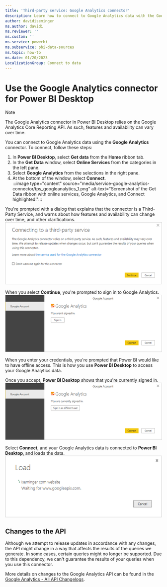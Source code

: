 ```yaml
---
title: 'Third-party service: Google Analytics connector'
description: Learn how to connect to Google Analytics data with the Google Analytics connector from Power BI Desktop.
author: davidiseminger
ms.author: davidi
ms.reviewer: ''
ms.custom: ''
ms.service: powerbi
ms.subservice: pbi-data-sources
ms.topic: how-to
ms.date: 01/20/2023
LocalizationGroup: Connect to data
---
```

# Use the Google Analytics connector for Power BI Desktop

> [!NOTE]
> The Google Analytics connector in Power BI Desktop relies on the Google Analytics Core Reporting API. As such, features and availability can vary over time.

You can connect to Google Analytics data using the **Google Analytics** connector. To connect, follow these steps:

1. In **Power BI Desktop**, select **Get data** from the **Home** ribbon tab.
2. In the **Get Data** window, select **Online Services** from the categories in the left pane.
3. Select **Google Analytics** from the selections in the right pane.
4. At the bottom of the window, select **Connect**.  
   :::image type="content" source="media/service-google-analytics-connector/tps_googleanalytics_1.png" alt-text="Screenshot of the Get Data ribbon with online services, Google Analytics, and Connect highlighted.":::

You're prompted with a dialog that explains that the connector is a Third-Party Service, and warns about how features and availability can change over time, and other clarifications.  
![Screenshot of the connection dialog, showing a warning that the connector relies on a third-party Service.](media/service-google-analytics-connector/tps_googleanalytics_2.png)

When you select **Continue**, you're prompted to sign in to Google Analytics.  
![Screenshot of the Google account dialog showing that you aren't signed in.](media/service-google-analytics-connector/tps_googleanalytics_3.png)

When you enter your credentials, you're prompted that Power BI would like to have offline access. This is how you use **Power BI Desktop** to access your Google Analytics data.  

Once you accept, **Power BI Desktop** shows that you're currently signed in.  
![Screenshot of the Google account dialog, showing that you're signed in.](media/service-google-analytics-connector/tps_googleanalytics_5.png)

Select **Connect**, and your Google Analytics data is connected to **Power BI Desktop**, and loads the data.  
![Screenshot of the Load dialog, showing the Google Analytics data is connected and loading.](media/service-google-analytics-connector/tps_googleanalytics_6.png)

## Changes to the API

Although we attempt to release updates in accordance with any changes, the API might change in a way that affects the results of the queries we generate. In some cases, certain queries might no longer be supported. Due to this dependency, we can't guarantee the results of your queries when you use this connector.

More details on changes to the Google Analytics API can be found in the [Google Analytics - All API Changelogs](https://developers.google.com/analytics/devguides/changelog).
